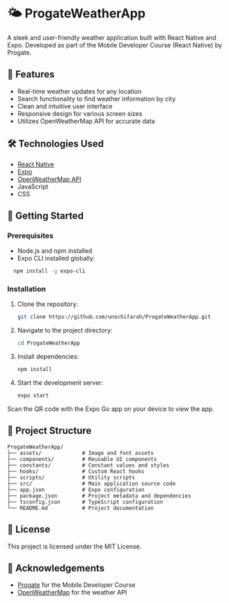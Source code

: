 # 🌤️ ProgateWeatherApp

A sleek and user-friendly weather application built with React Native and Expo. Developed as part of the Mobile Developer Course (React Native) by Progate.

## 📱 Features

* Real-time weather updates for any location
* Search functionality to find weather information by city
* Clean and intuitive user interface
* Responsive design for various screen sizes
* Utilizes OpenWeatherMap API for accurate data

## 🛠️ Technologies Used

* [React Native](https://reactnative.dev/)
* [Expo](https://expo.dev/)
* [OpenWeatherMap API](https://openweathermap.org/api)
* JavaScript
* CSS

## 🚀 Getting Started

### Prerequisites

* Node.js and npm installed
* Expo CLI installed globally:

```bash
  npm install -g expo-cli
```



### Installation

1. Clone the repository:

   ```bash
   git clone https://github.com/unochifarah/ProgateWeatherApp.git
   ```



2. Navigate to the project directory:

   ```bash
   cd ProgateWeatherApp
   ```



3. Install dependencies:

   ```bash
   npm install
   ```



4. Start the development server:

   ```bash
   expo start
   ```



Scan the QR code with the Expo Go app on your device to view the app.

## 📂 Project Structure

```
ProgateWeatherApp/
├── assets/             # Image and font assets
├── components/         # Reusable UI components
├── constants/          # Constant values and styles
├── hooks/              # Custom React hooks
├── scripts/            # Utility scripts
├── src/                # Main application source code
├── app.json            # Expo configuration
├── package.json        # Project metadata and dependencies
├── tsconfig.json       # TypeScript configuration
└── README.md           # Project documentation
```

## 📄 License

This project is licensed under the MIT License.

## 🙌 Acknowledgements

* [Progate](https://progate.com/) for the Mobile Developer Course
* [OpenWeatherMap](https://openweathermap.org/) for the weather API
